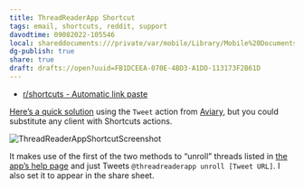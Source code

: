 ```yaml
---
title: ThreadReaderApp Shortcut
tags: email, shortcuts, reddit, support
davodtime: 09082022-105546
local: shareddocuments:///private/var/mobile/Library/Mobile%20Documents/iCloud~md~obsidian/Documents/OBSHIDDIAN/drafts/FB1DCEEA-070E-4BD3-A1DD-113173F2B61D.md
dg-publish: true
share: true
draft: drafts://open?uuid=FB1DCEEA-070E-4BD3-A1DD-113173F2B61D
---
```

- [r/shortcuts - Automatic link paste](https://reddit.com/r/shortcuts/comments/tt8ls7/automatic_link_paste/)

[Here’s a quick solution](https://www.icloud.com/shortcuts/878265cf3d5a422b85fec3dd40cb5678) using the `Tweet` action from [Aviary](https://apps.apple.com/us/app/aviary-for-twitter/id1522043420), but you could substitute any client with Shortcuts actions.

![ThreadReaderAppShortcutScreenshot](https://user-images.githubusercontent.com/43663476/161143443-79a418e5-cf84-4d8e-8f78-0a43bffc91aa.png)

It makes use of the first of the two methods to “unroll” threads listed in [the app’s help page](https://threadreaderapp.com/help) and just Tweets `@threadreaderapp unroll [Tweet URL]`. I also set it to appear in the share sheet.